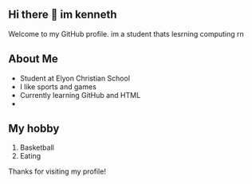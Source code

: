 ## Hi there 👋 im kenneth

Welcome to my GitHub profile. im a student thats lesrning computing rn

## About Me
-  Student at Elyon Christian School
-  I like sports and games
-  Currently learning GitHub and HTML
-  
## My hobby
1. Basketball
2. Eating


Thanks for visiting my profile!
